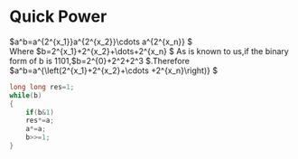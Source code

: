 # Quick Power
$a^b=a^{2^{x_1}}a^{2^{x_2}}\cdots a^{2^{x_n}} $  
Where $b=2^{x_1}+2^{x_2}+\dots+2^{x_n} $
As is known to us,if the binary form of b is 1101,$b=2^{0}+2^2+2^3 $.Therefore $a^b=a^{\left(2^{x_1}+2^{x_2}+\cdots +2^{x_n}\right)} $
```c++
long long res=1;
while(b)
{
    if(b&1)
    res*=a;
    a*=a;
    b>>=1;
}
```
